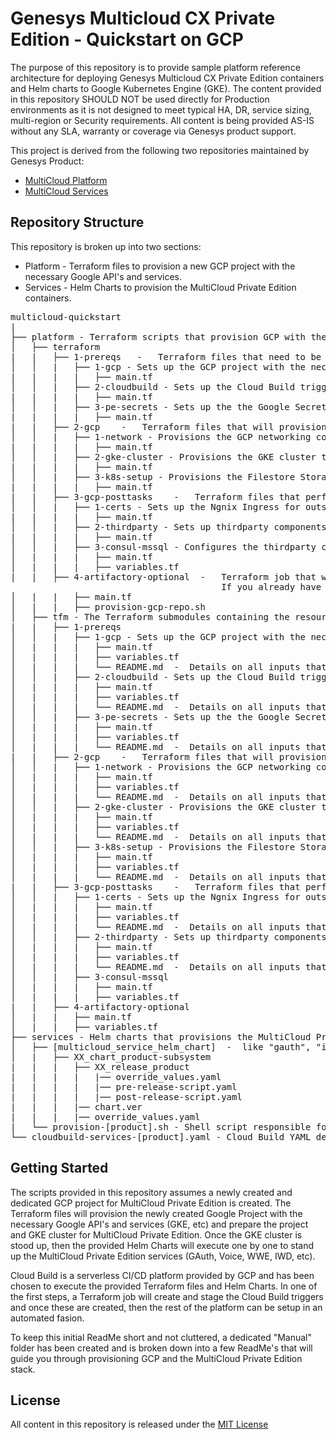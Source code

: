 # Genesys Multicloud CX Private Edition - Quickstart on GCP

The purpose of this repository is to provide sample platform reference architecture for deploying Genesys Multicloud CX Private Edition containers and Helm charts to Google Kubernetes Engine (GKE).  The content provided in this repository SHOULD NOT be used directly for Production environments as it is not designed to meet typical HA, DR, service sizing, multi-region or Security requirements.  All content is being provided AS-IS without any SLA, warranty or coverage via Genesys product support.

This project is derived from the following two repositories maintained by Genesys Product:
* [MultiCloud Platform](https://github.com/genesys/multicloud-platform)
* [MultiCloud Services](https://github.com/genesys/multicloud-services)

## Repository Structure

This repository is broken up into two sections:
* Platform - Terraform files to provision a new GCP project with the necessary Google API's and services. 
* Services - Helm Charts to provision the MultiCloud Private Edition containers. 

<pre>
multicloud-quickstart
|
├── platform - Terraform scripts that provision GCP with the necessary services, API enablement, etc
│   ├── terraform
|   |   ├── 1-prereqs   -   Terraform files that need to be manually invoked before Cloud Build Ci/CD can take over.
│   │   |   ├── 1-gcp - Sets up the GCP project with the necessary API's and creates a storage bucket for future Terraform state files
|   |   |   |   ├── main.tf
│   │   |   ├── 2-cloudbuild - Sets up the Cloud Build trigger jobs that will be invoked to provision the rest of GCP via Terraform and Private Edition with Helm
|   |   |   |   ├── main.tf
│   │   |   ├── 3-pe-secrets - Sets up the the Google Secrets with chosen passwords for the various MultiCloud services and accounts
|   |   |   |   ├── main.tf
|   |   ├── 2-gcp    -   Terraform files that will provision GCP services such as VPC, GKE, etc. All of these subfolders are executing by a CloudBuild trigger job
│   │   |   ├── 1-network - Provisions the GCP networking components needed such as VPC, DNS, Routers, NATS, etc
|   |   |   |   ├── main.tf
│   │   |   ├── 2-gke-cluster - Provisions the GKE cluster that MultiCloud will use
|   |   |   |   ├── main.tf
│   │   |   ├── 3-k8s-setup - Provisions the Filestore StorageClass for K8's on the newly provisioned GKE cluster
|   |   |   |   ├── main.tf
|   |   ├── 3-gcp-posttasks    -   Terraform files that perform post tasks such as configuring consul, MSSQL, etc
│   │   |   ├── 1-certs - Sets up the Ngnix Ingress for outside connections and Cert Manager
|   |   |   |   ├── main.tf
│   │   |   ├── 2-thirdparty - Sets up thirdparty components such as Consul, Kafka, MSSQL, etc
|   |   |   |   ├── main.tf
│   │   |   ├── 3-consul-mssql - Configures the thirdparty components such as a MSSQL database and related account. 
│   |   |   |   ├── main.tf
│   |   |   |   ├── variables.tf
|   |   ├── 4-artifactory-optional  -   Terraform job that will copy the MultiCloud Helm Charts and Containers out of the Genesys JFROG Artifactory into Google Artifacts.
                                        If you already have an established repo to store Helm Charts and Containers, then this job is not needed and you will need to perform your own copy job
│   |   |   ├── main.tf
│   |   |   ├── provision-gcp-repo.sh
│   ├── tfm - The Terraform submodules containing the resource and variable definitions
|   |   ├── 1-prereqs 
│   │   |   ├── 1-gcp - Sets up the GCP project with the necessary API's and creates a storage bucket for future Terraform state files
│   |   |   |   ├── main.tf
│   |   |   |   ├── variables.tf
│   |   |   |   └── README.md  -  Details on all inputs that must be modified
│   │   |   ├── 2-cloudbuild - Sets up the Cloud Build trigger jobs that will be invoked to provision the rest of GCP via Terraform and Private Edition with Helm
│   |   |   |   ├── main.tf
│   |   |   |   ├── variables.tf
│   |   |   |   └── README.md  -  Details on all inputs that must be modified
│   │   |   ├── 3-pe-secrets - Sets up the the Google Secrets with chosen passwords for the various MultiCloud services and accounts
│   |   |   |   ├── main.tf
│   |   |   |   ├── variables.tf
│   |   |   |   └── README.md  -  Details on all inputs that must be modified
|   |   ├── 2-gcp    -   Terraform files that will provision GCP services such as VPC, GKE, etc. All of these subfolders are executing by a CloudBuild trigger job
│   │   |   ├── 1-network - Provisions the GCP networking components needed such as VPC, DNS, Routers, NATS, etc
│   |   |   |   ├── main.tf
│   |   |   |   ├── variables.tf
│   |   |   |   └── README.md  -  Details on all inputs that must be modified
│   │   |   ├── 2-gke-cluster - Provisions the GKE cluster that MultiCloud will use
│   |   |   |   ├── main.tf
│   |   |   |   ├── variables.tf
│   |   |   |   └── README.md  -  Details on all inputs that must be modified
│   │   |   ├── 3-k8s-setup - Provisions the Filestore StorageClass for K8's on the newly provisioned GKE cluster
│   |   |   |   ├── main.tf
│   |   |   |   ├── variables.tf
│   |   |   |   └── README.md  -  Details on all inputs that must be modified
|   |   ├── 3-gcp-posttasks    -   Terraform files that perform post tasks such as configuring consul, MSSQL, etc
│   │   |   ├── 1-certs - Sets up the Ngnix Ingress for outside connections and Cert Manager
│   |   |   |   ├── main.tf
│   |   |   |   ├── variables.tf
│   |   |   |   └── README.md  -  Details on all inputs that must be modified
│   │   |   ├── 2-thirdparty - Sets up thirdparty components such as Consul, Kafka, etc
│   |   |   |   ├── main.tf
│   |   |   |   ├── variables.tf
│   |   |   |   └── README.md  -  Details on all inputs that must be modified
│   │   |   ├── 3-consul-mssql 
│   |   |   |   ├── main.tf
│   |   |   |   ├── variables.tf
|   |   ├── 4-artifactory-optional
│   |   |   ├── main.tf
│   |   |   ├── variables.tf
├── services - Helm charts that provisions the MultiCloud Private Edition stack
│   ├── [multicloud_service_helm_chart]  -  like "gauth", "iwd", ...
│   |   ├── XX_chart_product-subsystem
|   |   |   ├── XX_release_product
|   |   |   |   |── override_values.yaml
|   |   |   |   |── pre-release-script.yaml
|   |   |   |   |── post-release-script.yaml
|   |   |   |── chart.ver
|   |   |   |── override_values.yaml
|   └── provision-[product].sh - Shell script responsible for executing the Helm Charts for the specific product
└── cloudbuild-services-[product].yaml - Cloud Build YAML definition file.
</pre>

## Getting Started
The scripts provided in this repository assumes a newly created and dedicated GCP project for MultiCloud Private Edition is created. The Terraform files will provision the newly created Google Project with the necessary Google API's and services (GKE, etc) and prepare the project and GKE cluster for MultiCloud Private Edition. Once the GKE cluster is stood up, then the provided Helm Charts will execute one by one to stand up the MultiCloud Private Edition services (GAuth, Voice, WWE, IWD, etc).

Cloud Build is a serverless CI/CD platform provided by GCP and has been chosen to execute the provided Terraform files and Helm Charts. In one of the first steps, a Terraform job will create and stage the Cloud Build triggers and once these are created, then the rest of the platform can be setup in an automated fasion.

To keep this initial ReadMe short and not cluttered, a dedicated "Manual" folder has been created and is broken down into a few ReadMe's that will guide you through provisioning GCP and the MultiCloud Private Edition stack. 

## License

All content in this repository is released under the [MIT License](LICENSE)
